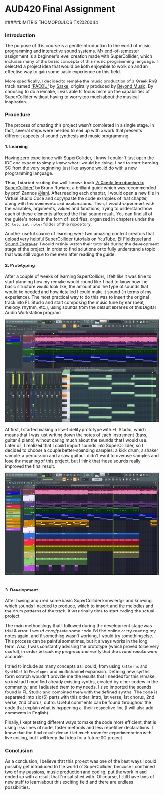 # AUD420 Final Assignment
#####DIMITRIS THOMOPOULOS TX2020044
&nbsp;

### Introduction
The purpose of this course is a gentle introduction to the world of music programming and interactive sound systems. My end-of-semester assignment is a beginner's level creation made with SuperCollider, which includes many of the basic concepts of this music programming language. I selected a project idea that would be both enjoyable to work on and an effective way to gain some basic experience on this field.

More specifically, I decided to remake the music production of a Greek RnB track named ['PADOU'](https://www.youtube.com/watch?v=7uxLrzaZufk) by [Saske](https://offbeat.gr/artists/saske), originally produced by [Beyond Music](https://www.instagram.com/beyondmusic__/). By choosing to do a remake, I was able to focus more on the capabilities of SuperCollider without having to worry too much about the musical inspiration.
&nbsp;

### Procedure
The process of creating this project wasn't completed in a single stage. In fact, several steps were needed to end up with a work that presents different aspects of sound synthesis and music programming.
&nbsp;
#### 1. Learning
Having zero experience with SuperCollider, I knew I couldn't just open the IDE and expect to simply know what I would be doing. I had to start learning SC from the very beginning, just like anyone would do with a new programming language.

Thus, I started reading the well-known book ['A Gentle Introduction to SuperCollider'](https://scholarcommons.scu.edu/faculty_books/91/) by Bruno Ruviaro, a brilliant guide which was recommended by prof. Zannos [@iani](https://github.com/iani). After reading each chapter, I would open a new file in Virtual Studio Code and copy/paste the code examples of that chapter, along with the comments and explanations. Then, I would experiment with the variables, arguments, values and functions, trying to understand how each of these elements affected the final sound result. You can find all of the guide's notes in the form of .scd files, organized in chapters under the ```SC tutorial notes``` folder of this repository.

Another useful source of learning were two amazing content creators that upload very helpful SuperCollider tutorials on YouTube, [Eli Fieldsteel](https://www.youtube.com/c/elifieldsteel) and [Sound Engraver](https://www.youtube.com/c/SoundEngraver). I would mainly watch their tutorials during the development stage of the project, in order to find solutions or to fully understand a topic that was still vogue to me even after reading the guide.
&nbsp;

#### 2. Prototyping
After a couple of weeks of learning SuperCollider, I felt like it was time to start planning how my remake would sound like. I had to know how the basic structure would look like, the amount and the type of sounds that would be needed and how detailed I could make it sound (in terms of my experience). The most practical way to do this was to insert the original track into FL Studio and start composing the music tune by ear (beat, melody, rhythm, etc.), using sounds from the default libraries of this Digital Audio Workstation program.

![Screenshot of prototyping the melodies in FL Studio](https://raw.githubusercontent.com/dimitris-thomopoulos/AUD420_Coursework_2208/main/melodies-prototype.jpg)

At first, I started making a low-fidelity prototype with FL Studio, which means that I was just writing down the notes of each instrument (bass, guitar & piano) without caring much about the sounds that I would use. Later on, I realized that I could import sounds into SuperCollider, so I decided to choose a couple better-sounding samples: a kick drum, a shaker sample, a percussion and a saw guitar. I didn't want to overuse samples and lose the meaning of this project, but I think that these sounds really improved the final result.

![Screenshot of the completed prototype in FL Studio](https://raw.githubusercontent.com/dimitris-thomopoulos/AUD420_Coursework_2208/main/melodies-and-drums-prototype.jpg)
&nbsp;

#### 3. Development
After having acquired some basic SuperCollider knowledge and knowing which sounds I needed to produce, which to import and the melodies and the drum patterns of the track, it was finally time to start coding the actual project.

The main methodology that I followed during the development stage was trial & error. I would copy/paste some code I'd find online or try reading my notes again, and if something wasn't working, I would try something else. This process can be painful sometimes, but it always works in the long term. Also, I was constantly advising the prototype (which proved to be very useful), in order to track my progress and verify that the sound results were accurate.

I tried to include as many concepts as I could, from using ```Patterns``` and ```SynthDef``` to ```Envelopes``` and multichannel expansion. Defining new synths form scratch wouldn't provide me the results that I needed for this remake, so instead I modified already existing synths, created by other coders in the community, and I adjusted them to my needs. I also imported the sounds found in FL Studio and combined them with the defined synths. The code is separated into six (6) parts with this order: intro, 1st verse, 1st chorus, 2nd verse, 2nd chorus, outro. Useful comments can be found throughout the code that explain what is happening at their respective line (I will also add comments in English).

Finally, I kept testing different ways to make the code more efficient, that is using less lines of code, faster methods and less repetitive declarations. I know that the final result doesn't let much room for experimentation with live coding, but I will keep that idea for a future SC project.
&nbsp;

### Conclusion
As a conclusion, I believe that this project was one of the best ways I could possibly get introduced to the world of SuperCollider, because I combined two of my passions, music production and coding, put the work in and ended up with a result that I'm satisfied with. Of course, I still have tons of new stuff to learn about this exciting field and there are endless possibilities.
